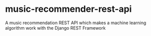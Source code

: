 # music-recommender-rest-api
A music recommendation REST API which makes a machine learning algorithm work with the Django REST Framework 
